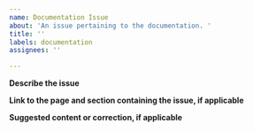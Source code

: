 ```yaml
---
name: Documentation Issue
about: 'An issue pertaining to the documentation. '
title: ''
labels: documentation
assignees: ''

---
```


**Describe the issue**
<!--- Is it a typo, or something that is missing from the documentation, etc. -->

**Link to the page and section containing the issue, if applicable**
<!--- URL to the page and section with the issue -->

**Suggested content or correction, if applicable**
<!--- What would you suggest needs to be there, if anything. -->
